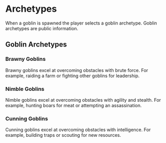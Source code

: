 # Archetypes

When a goblin is spawned the player selects a goblin archetype.
Goblin archetypes are public information.

## Goblin Archetypes

### Brawny Goblins
Brawny goblins excel at overcoming obstacles with brute force. 
For example, raiding a farm or fighting other goblins for leadership.

### Nimble Goblins
Nimble goblins excel at overcoming obstacles with agility and stealth.
For example, hunting boars for meat or attempting an assassination.

### Cunning Goblins 
Cunning goblins excel at overcoming obstacles with intelligence.
For example, building traps or scouting for new resources.
